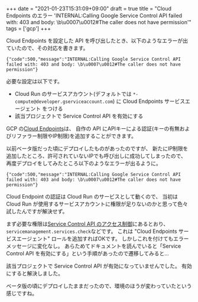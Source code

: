 +++
date = "2021-01-23T15:31:09+09:00"
draft = true
title = "Cloud Endpoints のエラー 'INTERNAL:Calling Google Service Control API failed with: 403 and body: \b\u0007\u0012#The caller does not have permission'"
tags = ['gcp']
+++

Cloud Endpoints を設定した API を呼び出したとき、以下のようなエラーが出ていたので、その対応を書きます。

```
{"code":500,"message":"INTERNAL:Calling Google Service Control API failed with: 403 and body: \b\u0007\u0012#The caller does not have permission"}
```

必要な設定は以下です。

* Cloud Run のサービスアカウント(デフォルトでは `*-compute@developer.gserviceaccount.com`) に Cloud Endpoints サービスエージェント をつける
* 該当プロジェクトで Service Control API を有効にする

<!--more-->

GCP の[Cloud Endpoints](https://cloud.google.com/endpoints?hl=ja)は、
自作の API にAPIキーによる認証(キーの有無およびリファラー制限やIP制限)を追加することができます。

以前ベータ版だった頃にデプロイしたものがあったのですが、
新たにIP制限を追加したところ、許可されていないIPでも呼び出しに成功してしまったので、
再度デプロイをしてみたところ以下のようなエラーが出るように。

```
{"code":500,"message":"INTERNAL:Calling Google Service Control API failed with: 403 and body: \b\u0007\u0012#The caller does not have permission"}
```

Cloud Endpoint の認証は Cloud Run のサービスとして動くので、
当初は Cloud Run が使用するサービスアカウントに権限が足りないのかと思って色々試したんですが解決せず。

まず必要な権限は[Service Control API のアクセス制御](https://cloud.google.com/service-infrastructure/docs/service-control/access-control?hl=ja)にあるとおり、
`servicemanagement.services.check`などです。
これは "Cloud Endpoints サービスエージェント" ロールを追加すればOKです。
しかしこれを付けてもエラーメッセージに変化なし。
あらためてドキュメントを読んでいると「Service Control API を有効にする」という手順があったので遷移してみると...

該当プロジェクトで Service Control API が有効になっていませんでした。
有効にすると解決しました。

ベータ版の頃にデプロイしたままだったので、環境のほうが変わっていたという感じですね。
